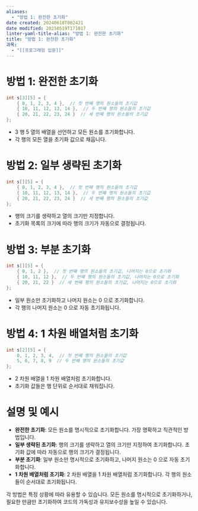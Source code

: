 ```yaml
---
aliases:
  - "방법 1: 완전한 초기화"
date created: 20240618T002421
date modified: 20250519T171017
linter-yaml-title-alias: "방법 1: 완전한 초기화"
title: "방법 1: 완전한 초기화"
과목:
  - "[[프로그래밍 입문]]"
---
```


# 방법 1: 완전한 초기화

```c
int s[3][5] = {
    { 0, 1, 2, 3, 4 },  // 첫 번째 행의 원소들의 초기값
    { 10, 11, 12, 13, 14 },  // 두 번째 행의 원소들의 초기값
    { 20, 21, 22, 23, 24 }  // 세 번째 행의 원소들의 초기값
};
```

- 3 행 5 열의 배열을 선언하고 모든 원소를 초기화합니다.
- 각 행의 모든 열을 초기화 값으로 채웁니다.

# 방법 2: 일부 생략된 초기화

```c
int s[][5] = {
    { 0, 1, 2, 3, 4 },  // 첫 번째 행의 원소들의 초기값
    { 10, 11, 12, 13, 14 },  // 두 번째 행의 원소들의 초기값
    { 20, 21, 22, 23, 24 }  // 세 번째 행의 원소들의 초기값
};
```

- 행의 크기를 생략하고 열의 크기만 지정합니다.
- 초기화 목록의 크기에 따라 행의 크기가 자동으로 결정됩니다.

# 방법 3: 부분 초기화

```c
int s[][5] = {
    { 0, 1, 2 },  // 첫 번째 행의 원소들의 초기값, 나머지는 0으로 초기화
    { 10, 11, 12 },  // 두 번째 행의 원소들의 초기값, 나머지는 0으로 초기화
    { 20, 21, 22 }  // 세 번째 행의 원소들의 초기값, 나머지는 0으로 초기화
};
```

- 일부 원소만 초기화하고 나머지 원소는 0 으로 초기화합니다.
- 각 행의 나머지 원소는 0 으로 자동 초기화됩니다.

# 방법 4: 1 차원 배열처럼 초기화

```c
int s[2][5] = {
    0, 1, 2, 3, 4,  // 첫 번째 행의 원소들의 초기값
    5, 6, 7, 8, 9  // 두 번째 행의 원소들의 초기값
};
```

- 2 차원 배열을 1 차원 배열처럼 초기화합니다.
- 초기화 값들은 행 단위로 순서대로 채워집니다.

# 설명 및 예시

- **완전한 초기화**: 모든 원소를 명시적으로 초기화합니다. 가장 명확하고 직관적인 방법입니다.
- **일부 생략된 초기화**: 행의 크기를 생략하고 열의 크기만 지정하여 초기화합니다. 초기화 값에 따라 자동으로 행의 크기가 결정됩니다.
- **부분 초기화**: 일부 원소만 명시적으로 초기화하고, 나머지 원소는 0 으로 자동 초기화합니다.
- **1 차원 배열처럼 초기화**: 2 차원 배열을 1 차원 배열처럼 초기화합니다. 각 행의 원소들이 순서대로 초기화됩니다.

각 방법은 특정 상황에 따라 유용할 수 있습니다. 모든 원소를 명시적으로 초기화하거나, 필요한 만큼만 초기화하여 코드의 가독성과 유지보수성을 높일 수 있습니다.
